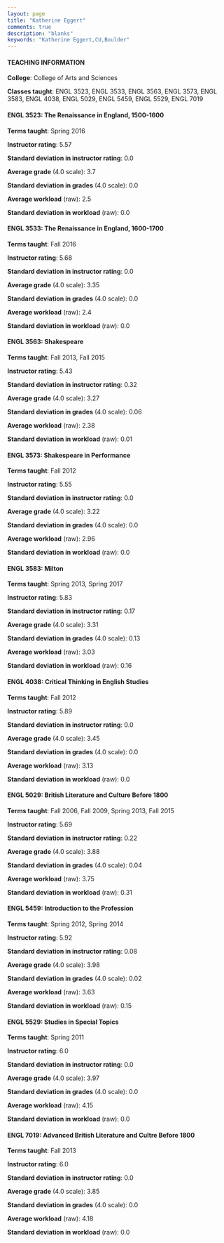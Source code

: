 ```yaml
---
layout: page
title: "Katherine Eggert" 
comments: true
description: "blanks"
keywords: "Katherine Eggert,CU,Boulder"
---
```

<head>
<script src="https://ajax.googleapis.com/ajax/libs/jquery/2.1.3/jquery.min.js"></script>
<script src="https://dl.dropboxusercontent.com/s/pc42nxpaw1ea4o9/highcharts.js?dl=0"></script>
<!-- <script src="../assets/js/highcharts.js"></script> -->
<style type="text/css">@font-face {
	font-family: "Bebas Neue";
	src: url(https://www.filehosting.org/file/details/544349/BebasNeue Regular.otf) format("opentype");
	}
	h1.Bebas { 
		font-family: "Bebas Neue", Verdana, Tahoma;
	}
</style>
</head>
	   
#### TEACHING INFORMATION

**College**: College of Arts and Sciences

**Classes taught**: ENGL 3523, ENGL 3533, ENGL 3563, ENGL 3573, ENGL 3583, ENGL 4038, ENGL 5029, ENGL 5459, ENGL 5529, ENGL 7019

#### ENGL 3523: The Renaissance in England, 1500-1600

**Terms taught**: Spring 2016

**Instructor rating**: 5.57

**Standard deviation in instructor rating**: 0.0

**Average grade** (4.0 scale): 3.7

**Standard deviation in grades** (4.0 scale): 0.0

**Average workload** (raw): 2.5

**Standard deviation in workload** (raw): 0.0

#### ENGL 3533: The Renaissance in England, 1600-1700

**Terms taught**: Fall 2016

**Instructor rating**: 5.68

**Standard deviation in instructor rating**: 0.0

**Average grade** (4.0 scale): 3.35

**Standard deviation in grades** (4.0 scale): 0.0

**Average workload** (raw): 2.4

**Standard deviation in workload** (raw): 0.0

#### ENGL 3563: Shakespeare

**Terms taught**: Fall 2013, Fall 2015

**Instructor rating**: 5.43

**Standard deviation in instructor rating**: 0.32

**Average grade** (4.0 scale): 3.27

**Standard deviation in grades** (4.0 scale): 0.06

**Average workload** (raw): 2.38

**Standard deviation in workload** (raw): 0.01

#### ENGL 3573: Shakespeare in Performance

**Terms taught**: Fall 2012

**Instructor rating**: 5.55

**Standard deviation in instructor rating**: 0.0

**Average grade** (4.0 scale): 3.22

**Standard deviation in grades** (4.0 scale): 0.0

**Average workload** (raw): 2.96

**Standard deviation in workload** (raw): 0.0

#### ENGL 3583: Milton

**Terms taught**: Spring 2013, Spring 2017

**Instructor rating**: 5.83

**Standard deviation in instructor rating**: 0.17

**Average grade** (4.0 scale): 3.31

**Standard deviation in grades** (4.0 scale): 0.13

**Average workload** (raw): 3.03

**Standard deviation in workload** (raw): 0.16

#### ENGL 4038: Critical Thinking in English Studies

**Terms taught**: Fall 2012

**Instructor rating**: 5.89

**Standard deviation in instructor rating**: 0.0

**Average grade** (4.0 scale): 3.45

**Standard deviation in grades** (4.0 scale): 0.0

**Average workload** (raw): 3.13

**Standard deviation in workload** (raw): 0.0

#### ENGL 5029: British Literature and Culture Before 1800

**Terms taught**: Fall 2006, Fall 2009, Spring 2013, Fall 2015

**Instructor rating**: 5.69

**Standard deviation in instructor rating**: 0.22

**Average grade** (4.0 scale): 3.88

**Standard deviation in grades** (4.0 scale): 0.04

**Average workload** (raw): 3.75

**Standard deviation in workload** (raw): 0.31

#### ENGL 5459: Introduction to the Profession

**Terms taught**: Spring 2012, Spring 2014

**Instructor rating**: 5.92

**Standard deviation in instructor rating**: 0.08

**Average grade** (4.0 scale): 3.98

**Standard deviation in grades** (4.0 scale): 0.02

**Average workload** (raw): 3.63

**Standard deviation in workload** (raw): 0.15

#### ENGL 5529: Studies in Special Topics

**Terms taught**: Spring 2011

**Instructor rating**: 6.0

**Standard deviation in instructor rating**: 0.0

**Average grade** (4.0 scale): 3.97

**Standard deviation in grades** (4.0 scale): 0.0

**Average workload** (raw): 4.15

**Standard deviation in workload** (raw): 0.0

#### ENGL 7019: Advanced British Literature and Cultre Before 1800

**Terms taught**: Fall 2013

**Instructor rating**: 6.0

**Standard deviation in instructor rating**: 0.0

**Average grade** (4.0 scale): 3.85

**Standard deviation in grades** (4.0 scale): 0.0

**Average workload** (raw): 4.18

**Standard deviation in workload** (raw): 0.0

